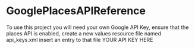 # GooglePlacesAPIReference

To use this project you will need your own Google API Key, ensure that the places API is enabled, create a new values resource file named api_keys.xml
insert an entry to that file <string name="places_api_key">YOUR API KEY HERE</string>
